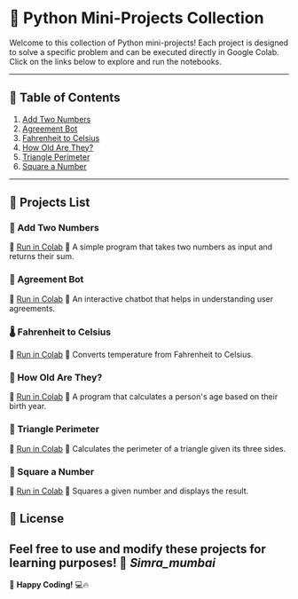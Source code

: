 # 🚀 Python Mini-Projects Collection

Welcome to this collection of Python mini-projects! Each project is designed to solve a specific problem and can be executed directly in Google Colab. Click on the links below to explore and run the notebooks.

---

## 📜 Table of Contents

1. [Add Two Numbers](#add-two-numbers)
2. [Agreement Bot](#agreement-bot)
3. [Fahrenheit to Celsius](#fahrenheit-to-celsius)
4. [How Old Are They?](#how-old-are-they)
5. [Triangle Perimeter](#triangle-perimeter)
6. [Square a Number](#square-a-number)

---

## 📂 Projects List

### 🔢 Add Two Numbers
🔗 [Run in Colab](https://colab.research.google.com/drive/1dOM3ZOC_mqOhNEzgvNXsvg19BMwnnMGa?usp=drive_link)
📌 A simple program that takes two numbers as input and returns their sum.

### 🤖 Agreement Bot
🔗 [Run in Colab](https://colab.research.google.com/drive/1hZdp4A14-L-lb_PYnp9Mr5rqmjmYplkp?usp=drive_link)
📌 An interactive chatbot that helps in understanding user agreements.

### 🌡️ Fahrenheit to Celsius
🔗 [Run in Colab](https://colab.research.google.com/drive/127EhlYhSUa4bJ8WnqnUk7IZJPSvu3SbH?usp=drive_link)
📌 Converts temperature from Fahrenheit to Celsius.

### 🎂 How Old Are They?
🔗 [Run in Colab](https://colab.research.google.com/drive/1sMVVibqO_qoOXOzehjdBpNQ89rx2O4f3?usp=drive_link)
📌 A program that calculates a person's age based on their birth year.

### 📐 Triangle Perimeter
🔗 [Run in Colab](https://colab.research.google.com/drive/1IVKPBGBaWi7r-JdovysJ7MlBVYGNTOLZ?usp=drive_link)
📌 Calculates the perimeter of a triangle given its three sides.

### 🔲 Square a Number
🔗 [Run in Colab](https://colab.research.google.com/drive/1QFjb_ODjcLj4SerdnsCO1-BVx2OIxi3I?usp=drive_link)
📌 Squares a given number and displays the result.


## 📜 License
Feel free to use and modify these projects for learning purposes! 🎉
***Simra_mumbai***
---

🚀 **Happy Coding!** 💻🔥

